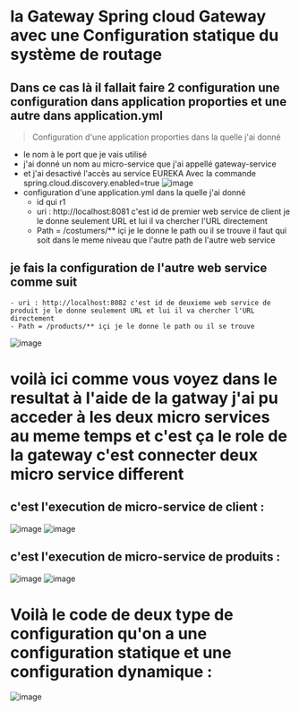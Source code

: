 # la Gateway Spring cloud Gateway avec une Configuration statique du système de routage
## Dans ce cas là il fallait faire 2 configuration une configuration dans application proporties et une autre dans application.yml
 > Configuration d'une application proporties dans la quelle j'ai donné 
   - le nom à le port que je vais utilisé 
   - j'ai donné un nom au micro-service que j'ai appellé gateway-service 
   - et j'ai desactivé l'accès au service EUREKA Avec la commande  spring.cloud.discovery.enabled=true 
  ![image](https://user-images.githubusercontent.com/86606579/207074505-91e32e60-697d-435a-8c04-c187bd4df86c.png)
 - configuration d'une application.yml dans la quelle j'ai donné 
   - id qui r1
   - uri : http://localhost:8081 c'est id de premier web service de client je le donne seulement URL et lui il va chercher l'URL directement 
   - Path = /costumers/** içi je le donne le path ou il se trouve il faut qui soit dans le meme niveau que l'autre path de l'autre web service
 ## je fais la configuration de l'autre web service comme suit 
    - uri : http://localhost:8082 c'est id de deuxieme web service de produit je le donne seulement URL et lui il va chercher l'URL directement 
    - Path = /products/** içi je le donne le path ou il se trouve 
  ![image](https://user-images.githubusercontent.com/86606579/207075715-07b48f43-23cb-4432-9990-a99876186359.png)
# voilà ici comme vous voyez dans le resultat à l'aide de la gatway j'ai pu acceder à les deux micro services au meme temps et c'est ça le role de la gateway c'est connecter deux micro service different
## c'est l'execution de micro-service de client :
   ![image](https://user-images.githubusercontent.com/86606579/207079106-a7183200-6ada-4043-ba79-63136a91d1eb.png)
   ![image](https://user-images.githubusercontent.com/86606579/207079632-5198132e-bf61-474b-b6d5-e5a5bb1f180c.png)
## c'est l'execution de micro-service de produits :
   ![image](https://user-images.githubusercontent.com/86606579/207079284-0946eb1a-1af7-4ef2-823d-e3758266163a.png)
   ![image](https://user-images.githubusercontent.com/86606579/207079483-c1a22a80-6f3e-45af-81e2-2cc3482c60b8.png)
# Voilà le code de deux type de configuration qu'on a une configuration statique et une configuration dynamique :
 ![image](https://user-images.githubusercontent.com/86606579/207089913-f9d223dc-a176-40f9-a30a-8900ac632644.png)





  

   
